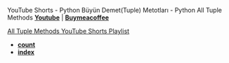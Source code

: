 YouTube Shorts - Python Büyün Demet(Tuple) Metotları - Python All Tuple Methods **[Youtube](https://www.youtube.com/@umtsn)** | **[Buymeacoffee](https://www.buymeacoffee.com/umitsen)** 

[All Tuple Methods YouTube Shorts Playlist](https://www.youtube.com/playlist?list=PLWmM3tw4zswahy7qBE21jzhiflGjkdM6p)


- [**count**](https://youtube.com/shorts/mSxtw8moPHk?feature=share)
- [**index**](https://youtube.com/shorts/m3YNfq7mQY8?feature=share)
